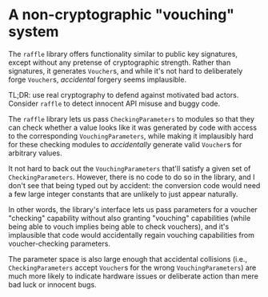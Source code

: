 A non-cryptographic "vouching" system
=====================================

The `raffle` library offers functionality similar to public key
signatures, except without any pretense of cryptographic strength.
Rather than signatures, it generates `Voucher`s, and while it's not
hard to deliberately forge `Voucher`s, *accidental* forgery seems
implausible.

TL;DR: use real cryptography to defend against motivated bad actors.
Consider `raffle` to detect innocent API misuse and buggy code.

The `raffle` library lets us pass `CheckingParameters` to modules so
that they can check whether a value looks like it was generated by
code with access to the corresponding `VouchingParameters`, while
making it implausibly hard for these checking modules to
*accidentally* generate valid `Voucher`s for arbitrary values.

It not hard to back out the `VouchingParameters` that'll satisfy a
given set of `CheckingParameters`.  However, there is no code to do so
in the library, and I don't see that being typed out by accident: the
conversion code would need a few large integer constants that are
unlikely to just appear naturally.

In other words, the library's interface lets us pass parameters for a
voucher "checking" capability without also granting "vouching"
capabilities (while being able to vouch implies being able to check
vouchers), and it's implausible that code would accidentally regain
vouching capabilities from voucher-checking parameters.

The parameter space is also large enough that accidental collisions
(i.e., `CheckingParameters` accept `Voucher`s for the wrong
`VouchingParameters`) are much more likely to indicate hardware issues
or deliberate action than mere bad luck or innocent bugs.
